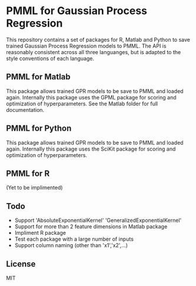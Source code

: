 # PMML for Gaussian Process Regression
This repository contains a set of packages for R, Matlab and Python to save
trained Gaussian Process Regression models to PMML. The API is reasonably consistent
across all three languanges, but is adapted to the style conventions of each language.

## PMML for Matlab
This package allows trained GPR models to be save to PMML and loaded again.
Internally this package uses the GPML package for scoring and optimization
of hyperparameters. See the Matlab folder for full documentation.

## PMML for Python
This package allows trained GPR models to be save to PMML and loaded again.
Internally this package uses the SciKit package for scoring and optimization
of hyperparameters.

## PMML for R
(Yet to be implimented)

## Todo
- Support 'AbsoluteExponentialKernel' 'GeneralizedExponentialKernel'
- Support for more than 2 feature dimensions in Matlab package
- Impliment R package
- Test each package with a large number of inputs
- Support column naming (other than 'x1','x2',...)

## License
MIT